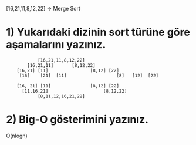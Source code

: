 [16,21,11,8,12,22] -> Merge Sort
# 1) Yukarıdaki dizinin sort türüne göre aşamalarını yazınız.

				[16,21,11,8,12,22] 
			[16,21,11]		 [8,12,22] 
		[16,21] [11] 				[8,12] [22] 
	     [16]    [21]  [11]		              [8]   [12]  [22]

		[16, 21] [11] 				[8,12] [22]
		  [11,16,21] 			         [8,12,22]
				[8,11,12,16,21,22]

# 2) Big-O gösterimini yazınız.

O(nlogn)
